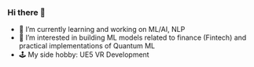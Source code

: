 ### Hi there 👋

- 🌱 I’m currently learning and working on ML/AI, NLP 
- 🔭 I’m interested in building ML models related to finance (Fintech) and practical implementations of Quantum ML
- 🕹️ My side hobby: UE5 VR Development

